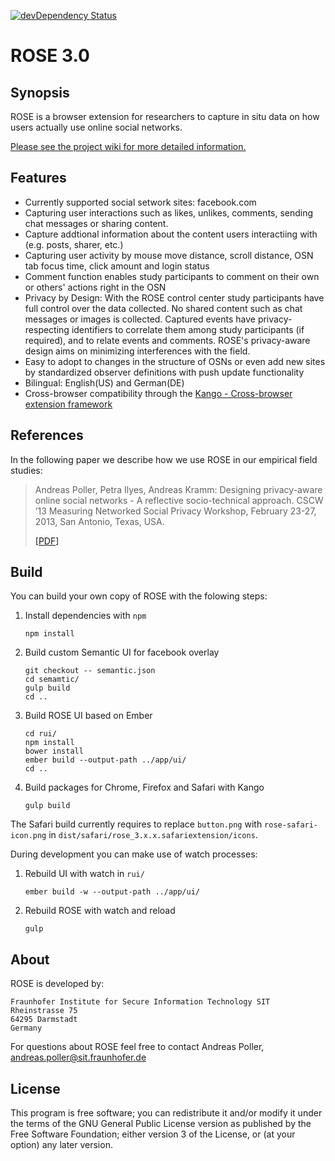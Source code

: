 [![devDependency Status](https://david-dm.org/secure-software-engineering/rose/dev-status.svg)](https://david-dm.org/secure-software-engineering/rose#info=devDependencies)

ROSE 3.0
========

Synopsis
----
ROSE is a browser extension for researchers to capture in situ data on how users actually use online social networks.

[Please see the project wiki for more detailed information.](https://github.com/secure-software-engineering/rose/wiki)

Features
----
* Currently supported social setwork sites: facebook.com
* Capturing user interactions such as likes, unlikes, comments, sending chat messages or sharing content.
* Capture addtional information about the content users interactiing with (e.g. posts, sharer, etc.)
* Capturing user activity by mouse move distance, scroll distance, OSN tab focus time, click amount and login status
* Comment function enables study participants to comment on their own or others' actions right in the OSN
* Privacy by Design: With the ROSE control center study participants have full control over the data collected. No shared content such as chat messages or images is collected. Captured events have privacy-respecting identifiers to correlate them among study participants (if required), and to relate events and comments. ROSE's privacy-aware design aims on minimizing interferences with the field.
* Easy to adopt to changes in the structure of OSNs or even add new sites by standardized observer definitions with push update functionality
* Bilingual: English(US) and German(DE)
* Cross-browser compatibility through the [Kango - Cross-browser extension framework](http://kangoextensions.com/)

References
----
In the following paper we describe how we use ROSE in our empirical field studies:

> Andreas Poller, Petra Ilyes, Andreas Kramm: Designing privacy-aware online social networks - A reflective socio-technical approach. CSCW ’13 Measuring Networked Social Privacy Workshop, February 23-27, 2013, San Antonio, Texas, USA.
>
> [[PDF]](http://testlab.sit.fraunhofer.de/downloads/Publications/poller_osn_design_cscw13_workshop_camera_ready_rot.pdf)

Build
-----

You can build your own copy of ROSE with the folowing steps:

1. Install dependencies with `npm`
    ```
    npm install
    ```

2. Build custom Semantic UI for facebook overlay
    ```
    git checkout -- semantic.json
    cd semamtic/
    gulp build
    cd ..
    ```

3. Build ROSE UI based on Ember
    ```
    cd rui/
    npm install
    bower install
    ember build --output-path ../app/ui/
    cd ..
    ```

4. Build packages for Chrome, Firefox and Safari with Kango
    ```
    gulp build
    ```

The Safari build currently requires to replace `button.png` with `rose-safari-icon.png` in `dist/safari/rose_3.x.x.safariextension/icons`.

During development you can make use of watch processes:

1. Rebuild UI with watch in `rui/`
    ```
    ember build -w --output-path ../app/ui/
    ````

2. Rebuild ROSE with watch and reload
    ```
    gulp
    ```

About
----

ROSE is developed by:

    Fraunhofer Institute for Secure Information Technology SIT
    Rheinstrasse 75
    64295 Darmstadt
    Germany

For questions about ROSE feel free to contact Andreas Poller, andreas.poller@sit.fraunhofer.de

License
----
This program is free software; you can redistribute it and/or modify it under the terms of the GNU General Public License version as published by the Free Software Foundation; either version 3 of the License, or (at your option) any later version.
